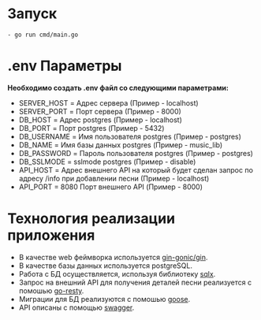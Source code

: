 # Запуск
```
- go run cmd/main.go
```

# .env Параметры

<strong>Необходимо создать .env файл со следующими параметрами:</strong>

- SERVER_HOST = Адрес сервера (Пример - localhost)
- SERVER_PORT = Порт сервера (Пример - 8000)
- DB_HOST = Адрес postgres (Пример - localhost)
- DB_PORT = Порт postgres (Пример - 5432)
- DB_USERNAME = Имя пользователя postgres (Пример - postgres)
- DB_NAME = Имя базы данных postgres (Пример - music_lib)
- DB_PASSWORD = Пароль пользователя postgres (Пример - postgres)
- DB_SSLMODE = sslmode postgres (Пример - disable)
- API_HOST = Адрес внешнего API на который будет сделан запрос по адресу /info при добавлении песни (Пример - localhost)
- API_PORT = 8080 Порт внешнего API (Пример - 8000)

# Технология реализации приложения
- В качестве web феймворка используется <a href="https://github.com/gin-gonic/gin">gin-gonic/gin</a>.
- В качестве базы данных используется postgreSQL.
- Работа с БД осуществляется, используя библиотеку <a href="https://github.com/jmoiron/sqlx">sqlx</a>.
- Запрос на внешний API для получения деталей песни реализуется с помошью <a href="github.com/go-resty/resty">go-resty</a>.
- Миграции для БД реализуются с помошью <a href="github.com/pressly/goose">goose</a>.
- API описаны с помощью <a href="github.com/swaggo/swag">swagger</a>.